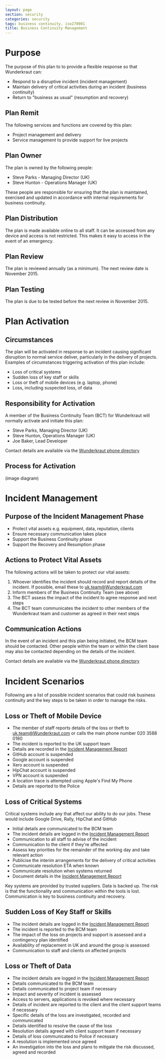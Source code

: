 ```yaml
---
layout: page
section: security
categories: security
tags: business continuity, iso270001
title: Business Continuity Management
---
```


# Purpose

The purpose of this plan to to provide a flexible response so that Wunderkraut can:

* Respond to a disruptive incident (incident management)
* Maintain delivery of critical activities during an incident (business continuity)
* Return to "business as usual" (resumption and recovery)

## Plan Remit

The following services and functions are covered by this plan:

* Project management and delivery
* Service management to provide support for live projects

## Plan Owner

The plan is owned by the following people:

* Steve Parks - Managing Director (UK)
* Steve Hunton - Operations Manager (UK)

These people are responsible for ensuring that the plan is maintained, exercised and updated in accordance with internal requirements for business continuity.

## Plan Distribution

The plan is made available online to all staff. It can be accessed from any device and access is not restricted. This makes it easy to access in the event of an emergency.

## Plan Review

The plan is reviewed annually (as a minimum). The next review date is November 2015.

## Plan Testing

The plan is due to be tested before the next review in November 2015.

# Plan Activation

## Circumstances

The plan will be activated in response to an incident causing significant disruption to normal service deliver, particularly in the delivery of projects. Examples of circumstances triggering activation of this plan include:

* Loss of critical systems
* Sudden loss of key staff or skills
* Loss or theft of mobile devices (e.g. laptop, phone)
* Loss, including suspected loss, of data

## Responsibility for Activation

A member of the Business Continuity Team (BCT) for Wunderkraut will normally activate and initiate this plan:

* Steve Parks, Managing Director (UK)
* Steve Hunton, Operations Manager (UK)
* Joe Baker, Lead Developer

Contact details are available via the [Wunderkraut phone directory](/about-the-company/phone-directory/)

## Process for Activation

(image diagram)

# Incident Management

## Purpose of the Incident Management Phase

* Protect vital assets e.g. equipment, data, reputation, clients
* Ensure necessary communication takes place
* Support the Business Continuity phase
* Support the Recovery and Resumption phase

## Actions to Protect Vital Assets

The following actions will be taken to protect our vital assets:

1. Whoever identifies the incident should record and report details of the incident. If possible, email these to uk.team@Wunderkraut.com
2. Inform members of the Business Continuity Team (see above)
3. The BCT assess the impact of the incident to agree response and next steps
4. The BCT team communicates the incident to other members of the Wunderkraut team and customer as agreed in their next steps

## Communication Actions

In the event of an incident and this plan being initiated, the BCM team should be contacted. Other people within the team or within the client base may also be contacted depending on the details of the incident.

Contact details are available via the [Wunderkraut phone directory](/the-team/wr-phone-directory)

# Incident Scenarios

Following are a list of possible incident scenarios that could risk business continuity and the key steps to be taken in order to manage the risks.

## Loss or Theft of Mobile Device

* The member of staff reports details of the loss or theft to uk.team@Wunderkraut.com or calls the main phone number 020 3588 0180
* The incident is reported to the UK support team
* Details are recorded in the [Incident Management Report](https://docs.google.com/a/wunderkraut.com/spreadsheets/d/1xbTkDvrQ3t_m5pQpa16fmkx4ZPXaDPBjq588rXNq2PQ/edit#gid=0)
* GitHub account is suspended
* Google account is suspended
* Xero account is suspended
* HipChat account is suspended
* VPN account is suspended
* A location trace is attempted using Apple's Find My Phone
* Details are reported to the Police

## Loss of Critical Systems

Critical systems include any that affect our ability to do our jobs. These would include Google Drive, Rally, HipChat and GitHub

* Initial details are communicated to the BCM team
* The incident details are logged in the [Incident Management Report](https://docs.google.com/a/wunderkraut.com/spreadsheets/d/1xbTkDvrQ3t_m5pQpa16fmkx4ZPXaDPBjq588rXNq2PQ/edit#gid=0)
* Communication to all staff to advise of the incident
* Communication to the client if they're affected
* Assess key priorities for the remainder of the working day and take relevant action
* Publicise the interim arrangements for the delivery of critical activities
* Communicate resolution ETA when known
* Communicate resolution when systems returned
* Document details in the [Incident Management Report](https://docs.google.com/a/wunderkraut.com/spreadsheets/d/1xbTkDvrQ3t_m5pQpa16fmkx4ZPXaDPBjq588rXNq2PQ/edit#gid=0)

Key systems are provided by trusted suppliers. Data is backed up. The risk is that the functionality and communication within the tools is lost. Communication is key to business continuity and recovery.

## Sudden Loss of Key Staff or Skills

* The incident details are logged in the [Incident Management Report](https://docs.google.com/a/wunderkraut.com/spreadsheets/d/1xbTkDvrQ3t_m5pQpa16fmkx4ZPXaDPBjq588rXNq2PQ/edit#gid=0)
* The incident is reported to the BCM team
* The impact of the loss on projects and support is assessed and a contingency plan identified
* Availability of replacement in UK and around the group is assessed
* Communication to staff and clients on affected projects

## Loss or Theft of Data

* The incident details are logged in the [Incident Management Report](https://docs.google.com/a/wunderkraut.com/spreadsheets/d/1xbTkDvrQ3t_m5pQpa16fmkx4ZPXaDPBjq588rXNq2PQ/edit#gid=0)
* Details communicated to the BCM team
* Details communicated to project team if necessary
* Impact and severity of incident is assessed
* Access to servers, applications is revoked where necessary
* Details of incident are reported to the client and the client support teams if necessary
* Specific details of the loss are investigated, recorded and communicated
* Details identified to resolve the cause of the loss
* Resolution details agreed with client support team if necessary
* Details of loss communicated to Police if necessary
* A resolution is implemented once agreed
* An investigation into the loss and plans to mitigate the risk discussed, agreed and recorded
